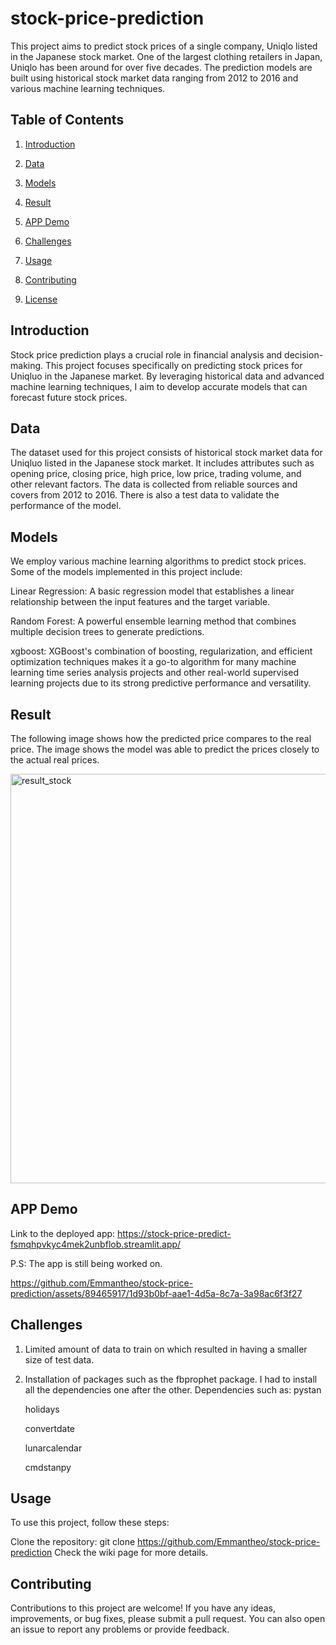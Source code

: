 # stock-price-prediction
This project aims to predict stock prices of a single company, Uniqlo listed in the Japanese stock market. One of the largest clothing retailers in Japan, Uniqlo has been around for over five decades. The prediction models are built using historical stock market data ranging from 2012 to 2016 and various machine learning techniques.

## Table of Contents
  1. [Introduction](#introduction)

  2. [Data](#data)
  
  3. [Models](#models)
  4. [Result](#results)
  5. [APP Demo](#app_demo)
  6. [Challenges](#challenges)
  7. [Usage](#usage)
  8. [Contributing](#contributing)
  9. [License](#license)


## Introduction
Stock price prediction plays a crucial role in financial analysis and decision-making. This project focuses specifically on predicting stock prices for Uniqluo in the Japanese market. By leveraging historical data and advanced machine learning techniques, I aim to develop accurate models that can forecast future stock prices.

## Data
The dataset used for this project consists of historical stock market data for Uniqluo listed in the Japanese stock market. It includes attributes such as opening price, closing price, high price, low price, trading volume, and other relevant factors. The data is collected from reliable sources and covers from 2012 to 2016. There is also a test data to validate the performance of the model. 

## Models
We employ various machine learning algorithms to predict stock prices. Some of the models implemented in this project include:

Linear Regression: A basic regression model that establishes a linear relationship between the input features and the target variable.

Random Forest: A powerful ensemble learning method that combines multiple decision trees to generate predictions.

xgboost: XGBoost's combination of boosting, regularization, and efficient optimization techniques makes it a go-to algorithm for many machine learning time series analysis projects and other real-world supervised learning projects due to its strong predictive performance and versatility.

## Result
The following image shows how the predicted price compares to the real price. The image shows the model was able to predict the prices closely to the actual real prices.

<img width="655" alt="result_stock" src="https://github.com/Emmantheo/stock-price-prediction/assets/89465917/6330edc4-185d-4b05-bc17-d3670ec254bd">

## APP Demo
Link to the deployed app: https://stock-price-predict-fsmqhpvkyc4mek2unbflob.streamlit.app/

P.S: The app is still being worked on.

https://github.com/Emmantheo/stock-price-prediction/assets/89465917/1d93b0bf-aae1-4d5a-8c7a-3a98ac6f3f27


## Challenges
1. Limited amount of data to train on which resulted in having a smaller size of test data.
2. Installation of packages such as the fbprophet package. I had to install all the dependencies one after the other. Dependencies such as:
    pystan
   
    holidays
   
    convertdate
   
    lunarcalendar
   
    cmdstanpy


## Usage
To use this project, follow these steps:

Clone the repository: git clone https://github.com/Emmantheo/stock-price-prediction
Check the wiki page for more details.

## Contributing
Contributions to this project are welcome! If you have any ideas, improvements, or bug fixes, please submit a pull request. You can also open an issue to report any problems or provide feedback.









